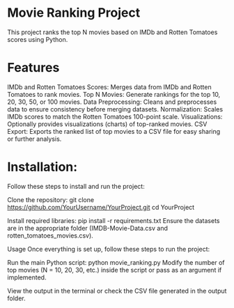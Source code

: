 # Movie Ranking Project
This project ranks the top N movies based on IMDb and Rotten Tomatoes scores using Python.


# Features
IMDb and Rotten Tomatoes Scores: Merges data from IMDb and Rotten Tomatoes to rank movies.
Top N Movies: Generate rankings for the top 10, 20, 30, 50, or 100 movies.
Data Preprocessing: Cleans and preprocesses data to ensure consistency before merging datasets.
Normalization: Scales IMDb scores to match the Rotten Tomatoes 100-point scale.
Visualizations: Optionally provides visualizations (charts) of top-ranked movies.
CSV Export: Exports the ranked list of top movies to a CSV file for easy sharing or further analysis.


# Installation:

Follow these steps to install and run the project:

Clone the repository:
git clone https://github.com/YourUsername/YourProject.git
cd YourProject

Install required libraries:
pip install -r requirements.txt
Ensure the datasets are in the appropriate folder (IMDB-Movie-Data.csv and rotten_tomatoes_movies.csv).

Usage
Once everything is set up, follow these steps to run the project:

Run the main Python script:
python movie_ranking.py
Modify the number of top movies (N = 10, 20, 30, etc.) inside the script or pass as an argument if implemented.

View the output in the terminal or check the CSV file generated in the output folder.
